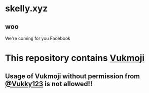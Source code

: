 # skelly.xyz

## woo

We're coming for you Facebook


# This repository contains [Vukmoji](https://github.com/Vukky123/vukmoji)
## Usage of Vukmoji without permission from [@Vukky123](https://github.com/Vukky123) is not allowed!!
